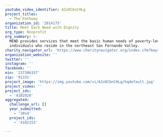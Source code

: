```yaml
---
youtube_video_identifier: A3zOCbnCHLg
project_titles:
  - The Pathway
organization_id: '2014175'
title: Meet Each Need with Dignity
org_type: Nonprofit
org_summary: >-
  MEND provides services that meet the basic human needs of poverty-level
  individuals who reside in the northeast San Fernando Valley.
charity_navigator_url: 'https://www.charitynavigator.org/index.cfm?bay=search.profile&ein=237306337'
organization_website: ''
twitter: ''
instagram: ''
facebook: ''
ein: '237306337'
zip: '91331'
project_image: 'https://img.youtube.com/vi/A3zOCbnCHLg/hqdefault.jpg'
project_video: ''
project_ids:
  - '4102020'
aggregated:
  challenge_url: []
  year_submitted:
    - '2014'
  project_ids:
    - '4102153'

---
```

